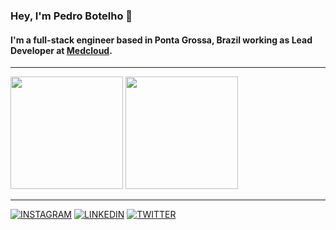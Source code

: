 ### Hey, I'm Pedro Botelho 👋
#### I'm a full-stack engineer based in Ponta Grossa, Brazil working as Lead Developer at [Medcloud](https://www.medcloud.com.br).

<hr>
 <div>
   <img height="180em" src="https://github-readme-stats.vercel.app/api?username=bwpedro&show_icons=true&theme=dracula&include_all_commits=true&count_private=true"/>
   <img height="180em" src="https://github-readme-stats.vercel.app/api/top-langs/?username=bwpedro&layout=compact&langs_count=7&theme=dracula&count_private=true"/>
 </div>
 <hr>

[![INSTAGRAM](https://img.shields.io/badge/Instagram-black?style=for-the-badge&logo=instagram)](https://www.instagram.com/bwpedro)
[![LINKEDIN](https://img.shields.io/badge/Linkedin-black?style=for-the-badge&logo=linkedin)](https://www.linkedin.com/in/bwpedro)
[![TWITTER](https://img.shields.io/badge/Twitter-black?style=for-the-badge&logo=twitter)](https://twitter.com/bwpedro)
